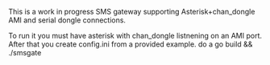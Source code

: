 This is a work in progress SMS gateway supporting Asterisk+chan_dongle AMI and serial dongle connections.

To run it you must have asterisk with chan_dongle listnening on an AMI port.
After that you create config.ini from a provided example.
do a go build && ./smsgate
